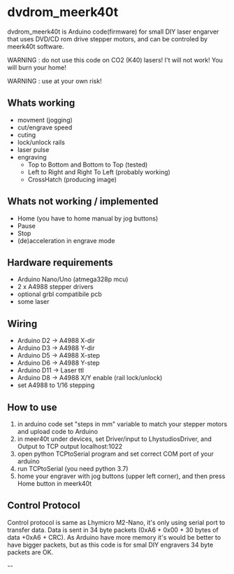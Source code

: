 # dvdrom_meerk40tdvdrom_meerk40t is Arduino code(firmware) for small DIY laser engarver that uses DVD/CD rom drive stepper motors, and can be controled by meerk40t software.WARNING : do not use this code on CO2 (K40) lasers! I't will not work! You will burn your home!WARNING : use at your own risk!## Whats working* movment (jogging)* cut/engrave speed* cuting* lock/unlock rails* laser pulse* engraving	* Top to Bottom and Bottom to Top (tested)	* Left to Right and Right To Left (probably working)	* CrossHatch (producing image)## Whats not working / implemented* Home (you have to home manual by jog buttons)* Pause* Stop* (de)acceleration in engrave mode## Hardware requirements* Arduino Nano/Uno (atmega328p mcu)* 2 x A4988 stepper drivers* optional grbl compatibile pcb* some laser## Wiring* Arduino D2 -> A4988 X-dir* Arduino D3 -> A4988 Y-dir* Arduino D5 -> A4988 X-step* Arduino D6 -> A4988 Y-step* Arduino D11 -> Laser ttl* Arduino D8 -> A4988 X/Y enable (rail lock/unlock)* set A4988 to 1/16 stepping## How to use1. in arduino code set "steps in mm" variable to match your stepper motors and upload code to Arduino2. in meer40t under devices, set Driver/input to LhystudiosDriver, and Output to TCP output localhost:10223. open  python TCPtoSerial program and set correct COM port of your arduino4. run TCPtoSerial  (you need python 3.7)5. home your engraver with jog buttons (upper left corner), and then press Home button in meerk40t ## Control ProtocolControl protocol is same as Lhymicro M2-Nano, it's only using serial port to transfer data.Data is sent in 34 byte packets (0xA6 + 0x00 + 30 bytes of data +0xA6 + CRC).As Arduino have more memory it's would be better to have bigger packets, but as this code is for smal DIY engravers 34 byte packets are OK.--